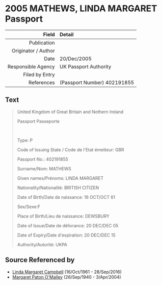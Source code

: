 ﻿---
layout: page
permalink: /sources/s12455579
---

# 2005 MATHEWS, LINDA MARGARET Passport

Field | Detail
---:|:---
Publication | 
Originator / Author | 
Date | 20/Dec/2005
Responsible Agency | UK Passport Authority
Filed by Entry | 
References | (Passport Number) 402191855

## Text

> United Kingdom of Great Britain and Nothern Ireland
>
> Passport Passeporte
>
> <br/>
>
> Type: P
>
> Code of Issuing State / Code de l'Etat émetteur: GBR
>
> Passport No.: 402191855
>
> Surname/Nom: MATHEWS
>
> Given names/Prénoms: LINDA MARGARET
>
> Nationality/Nationalité: BRITISH CITIZEN
>
> Date of Birth/Date de naissance: 16 OCT/OCT 61
>
> Sex/Sexe:F
>
> Place of Birth/Lieu de naissance: DEWSBURY
>
> Date of Issue/Date de délivrance: 20 DEC/DEC 05
>
> Date of Expiry/Date d'expiration: 20 DEC/DEC 15
>
> Authority/Autorité: UKPA
>

## Source Referenced by

* [Linda Margaret Campbell](../people/@i76650284@-linda-margaret-campbell-b1961-10-16-d2016-9-28.md) (16/Oct/1961 - 28/Sep/2016)
* [Margaret Paton O'Malley](../people/@i46723082@-margaret-paton-o'malley-b1940-9-26-d2004-4-3.md) (26/Sep/1940 - 3/Apr/2004)

